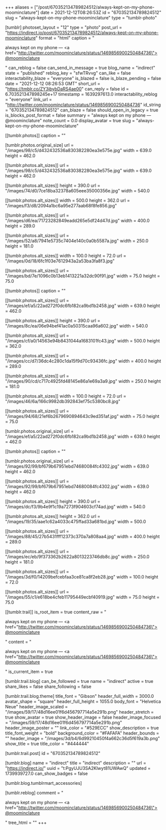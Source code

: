 +++
aliases = ["/post/670352134789824512/always-kept-on-my-phone-moominclature"]
date = 2021-12-12T08:26:53Z
id = "670352134789824512"
slug = "always-kept-on-my-phone-moominclature"
type = "tumblr-photo"

[tumblr]
photoset_layout = "12"
type = "photo"
post_url = "https://indirect.io/post/670352134789824512/always-kept-on-my-phone-moominclature"
format = "html"
caption = "<p>always kept on my phone — <a href=\"http://twitter.com/moominclature/status/1469856900250484736\">@moominclature</a></p>"
can_reblog = false
can_send_in_message = true
blog_name = "indirect"
state = "published"
reblog_key = "sfwTRvvg"
can_like = false
interactability_blaze = "everyone"
is_blazed = false
is_blaze_pending = false
date = "2021-12-12 08:26:53 GMT"
short_url = "https://tmblr.co/ZY3jbybDaRS4ae00"
can_reply = false
id = 6.703521347898245e+17
timestamp = 1639297613.0
interactability_reblog = "everyone"
link_url = "http://twitter.com/moominclature/status/1469856900250484736"
id_string = "670352134789824512"
can_blaze = false
should_open_in_legacy = true
is_blocks_post_format = false
summary = "always kept on my phone — @moominclature"
note_count = 0.0
display_avatar = true
slug = "always-kept-on-my-phone-moominclature"

[[tumblr.photos]]
caption = ""

[tumblr.photos.original_size]
url = "/images/98/c5/d432432536a830382280ea3e575e.jpg"
width = 639.0
height = 462.0

[[tumblr.photos.alt_sizes]]
url = "/images/98/c5/d432432536a830382280ea3e575e.jpg"
width = 639.0
height = 462.0

[[tumblr.photos.alt_sizes]]
height = 390.0
url = "/images/74/d0/7ce18ba32378a605eee35000356e.jpg"
width = 540.0

[[tumblr.photos.alt_sizes]]
width = 500.0
height = 362.0
url = "/images/f3/d8/2094a1bc6a95e277aab68f8fe856.jpg"

[[tumblr.photos.alt_sizes]]
url = "/images/d6/ea/71723282849eadd265e5df24d47d.jpg"
width = 400.0
height = 289.0

[[tumblr.photos.alt_sizes]]
url = "/images/52/a8/7941e5735c7404e140c0a0b5587a.jpg"
width = 250.0
height = 181.0

[[tumblr.photos.alt_sizes]]
width = 100.0
height = 72.0
url = "/images/0d/18/6fc1f03e7612943a2a53ba3fa8f3.jpg"

[[tumblr.photos.alt_sizes]]
url = "/images/bd/7e/1096c0b13eb1413221a32dc90f91.jpg"
width = 75.0
height = 75.0

[[tumblr.photos]]
caption = ""

[[tumblr.photos.alt_sizes]]
url = "/images/ef/a5/22ad272f0dc6fb182ca9bd1b2458.jpg"
width = 639.0
height = 462.0

[[tumblr.photos.alt_sizes]]
height = 390.0
url = "/images/8c/ea/06e94bef41ac0a50315caa96a602.jpg"
width = 540.0

[[tumblr.photos.alt_sizes]]
url = "/images/cf/a0/14563e94b8431044a1683101fc43.jpg"
width = 500.0
height = 362.0

[[tumblr.photos.alt_sizes]]
url = "/images/cc/d7/36dc4c280c1da15f9d70c93436fc.jpg"
width = 400.0
height = 289.0

[[tumblr.photos.alt_sizes]]
url = "/images/90/cd/c717c4925fd48145e86a1e69a3a9.jpg"
width = 250.0
height = 181.0

[[tumblr.photos.alt_sizes]]
width = 100.0
height = 72.0
url = "/images/46/6a/166c9982db392843ef75c5380bc8.jpg"

[[tumblr.photos.alt_sizes]]
url = "/images/94/68/21ef6b2679690894643c9ed351af.jpg"
width = 75.0
height = 75.0

[tumblr.photos.original_size]
url = "/images/ef/a5/22ad272f0dc6fb182ca9bd1b2458.jpg"
width = 639.0
height = 462.0

[[tumblr.photos]]
caption = ""

[tumblr.photos.original_size]
url = "/images/92/99/bf679b67951ebd74680084fc4302.jpg"
width = 639.0
height = 462.0

[[tumblr.photos.alt_sizes]]
url = "/images/92/99/bf679b67951ebd74680084fc4302.jpg"
width = 639.0
height = 462.0

[[tumblr.photos.alt_sizes]]
height = 390.0
url = "/images/dc/f3/9b4e9f1c19a7273f904603cf74ad.jpg"
width = 540.0

[[tumblr.photos.alt_sizes]]
height = 362.0
url = "/images/19/35/aae1c62a4033c475ffad33a681bd.jpg"
width = 500.0

[[tumblr.photos.alt_sizes]]
url = "/images/88/45/27b5431fff12373c370a7a808aa4.jpg"
width = 400.0
height = 289.0

[[tumblr.photos.alt_sizes]]
url = "/images/ec/eb/9f373362b2622a8013223746db8c.jpg"
width = 250.0
height = 181.0

[[tumblr.photos.alt_sizes]]
url = "/images/3d/f0/14209befcebfaa3ce81ca8f2eb28.jpg"
width = 100.0
height = 72.0

[[tumblr.photos.alt_sizes]]
url = "/images/55/c1/e618be4cfeb11795449ecbf40919.jpg"
width = 75.0
height = 75.0

[[tumblr.trail]]
is_root_item = true
content_raw = "<p>always kept on my phone — <a href=\"http://twitter.com/moominclature/status/1469856900250484736\">@moominclature</a></p>"
content = "<p>always kept on my phone &mdash; <a href=\"http://twitter.com/moominclature/status/1469856900250484736\">@moominclature</a></p>"
is_current_item = true

[tumblr.trail.blog]
can_be_followed = true
name = "indirect"
active = true
share_likes = false
share_following = false

[tumblr.trail.blog.theme]
title_font = "Gibson"
header_full_width = 3000.0
avatar_shape = "square"
header_full_height = 1055.0
body_font = "Helvetica Neue"
header_image_scaled = "/images/59/17/48d16ee01f6d456797714a5e291b.png"
header_stretch = true
show_avatar = true
show_header_image = false
header_image_focused = "/images/59/17/48d16ee01f6d456797714a5e291b.png"
header_image_poster = ""
link_color = "#529ECC"
show_description = true
title_font_weight = "bold"
background_color = "#FAFAFA"
header_bounds = ""
header_image = "/images/3d/b4/6d99210450f4a662c36d5f619a3b.png"
show_title = true
title_color = "#444444"

[tumblr.trail.post]
id = "670352134789824512"

[tumblr.blog]
name = "indirect"
title = "indirect"
description = ""
url = "https://indirect.io/"
uuid = "t:PgyUJU3SA2Klwyt81UWAwQ"
updated = 1739939727.0
can_show_badges = false

[tumblr.blog.tumblrmart_accessories]

[tumblr.reblog]
comment = "<p>always kept on my phone — <a href=\"http://twitter.com/moominclature/status/1469856900250484736\">@moominclature</a></p>"
tree_html = ""
+++
